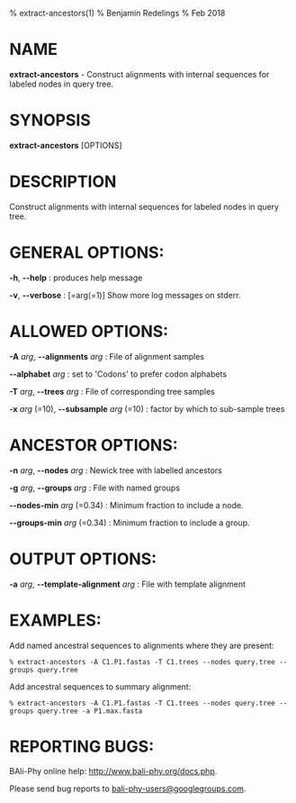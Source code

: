 % extract-ancestors(1)
% Benjamin Redelings
% Feb 2018

# NAME

**extract-ancestors** - Construct alignments with internal sequences for labeled nodes in query tree.

# SYNOPSIS

**extract-ancestors** [OPTIONS]

# DESCRIPTION

Construct alignments with internal sequences for labeled nodes in query tree.

# GENERAL OPTIONS:
**-h**, **--help**
: produces help message

**-v**, **--verbose**
: \[=arg(=1)\]      Show more log messages on stderr.


# ALLOWED OPTIONS:
**-A** _arg_, **--alignments** _arg_
: File of alignment samples

**--alphabet** _arg_
: set to 'Codons' to prefer codon alphabets

**-T** _arg_, **--trees** _arg_
: File of corresponding tree samples

**-x** _arg_ (=10), **--subsample** _arg_ (=10)
: factor by which to sub-sample trees


# ANCESTOR OPTIONS:
**-n** _arg_, **--nodes** _arg_
: Newick tree with labelled ancestors

**-g** _arg_, **--groups** _arg_
: File with named groups

**--nodes-min** _arg_ (=0.34)
: Minimum fraction to include a node.

**--groups-min** _arg_ (=0.34)
: Minimum fraction to include a group.


# OUTPUT OPTIONS:
**-a** _arg_, **--template-alignment** _arg_
: File with template alignment


# EXAMPLES:
 
Add named ancestral sequences to alignments where they are present:
```
% extract-ancestors -A C1.P1.fastas -T C1.trees --nodes query.tree --groups query.tree
```

Add ancestral sequences to summary alignment:
```
% extract-ancestors -A C1.P1.fastas -T C1.trees --nodes query.tree --groups query.tree -a P1.max.fasta
```


# REPORTING BUGS:
 BAli-Phy online help: <http://www.bali-phy.org/docs.php>.

Please send bug reports to <bali-phy-users@googlegroups.com>.

